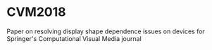 # CVM2018
Paper on resolving display shape dependence issues on devices for Springer's Computational Visual Media journal
